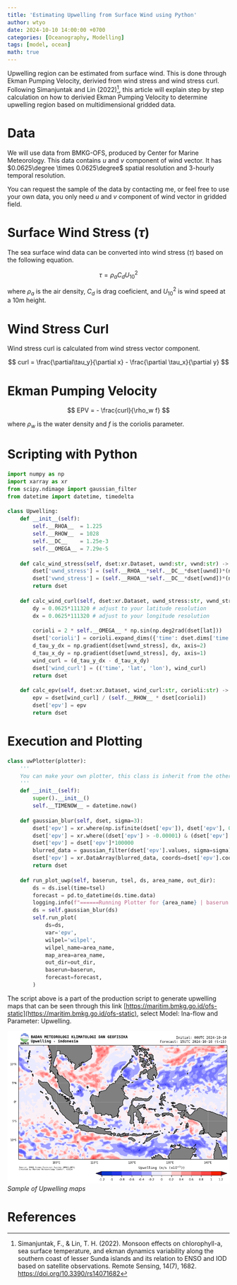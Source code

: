 ```yaml
---
title: 'Estimating Upwelling from Surface Wind using Python'
author: wtyo
date: 2024-10-10 14:00:00 +0700 
categories: [Oceanography, Modelling]
tags: [model, ocean]
math: true
---
```


Upwelling region can be estimated from surface wind. This is done through Ekman Pumping Velocity, derivied from wind stress and wind stress curl. Following Simanjuntak and Lin (2022)[^1], this article will explain step by step calculation on how to derivied Ekman Pumping Velocity to determine upwelling region based on multidimensional gridded data.

# Data

We will use data from BMKG-OFS, produced by Center for Marine Meteorology. This data contains $u$ and $v$ component of wind vector. It has $0.0625\degree \times 0.0625\degree$ spatial resolution and 3-hourly temporal resolution. 

You can request the sample of the data by contacting me, or feel free to use your own data, you only need $u$ and $v$ component of wind vector in gridded field. 

# Surface Wind Stress ($\tau$)

The sea surface wind data can be converted into wind stress ($\tau$) based on the following equation.

$$ \tau = \rho_a C_d U^{2}_{10}  $$

where $\rho_a$ is the air density, $C_d$ is drag coeficient, and $U^{2}_{10}$ is wind speed at a 10m height.

# Wind Stress Curl

Wind stress curl is calculated from wind stress vector component.

$$ curl = \frac{\partial\tau_y}{\partial x} - \frac{\partial \tau_x}{\partial y} $$

# Ekman Pumping Velocity

$$ EPV = - \frac{curl}{\rho_w f} $$

where $\rho_w$ is the water density and $f$ is the coriolis parameter.

# Scripting with Python

```python
import numpy as np 
import xarray as xr 
from scipy.ndimage import gaussian_filter
from datetime import datetime, timedelta

class Upwelling:
    def __init__(self):
        self.__RHOA__  = 1.225
        self.__RHOW__  = 1028
        self.__DC__    = 1.25e-3
        self.__OMEGA__ = 7.29e-5

    def calc_wind_stress(self, dset:xr.Dataset, uwnd:str, vwnd:str) -> xr.Dataset:
        dset['uwnd_stress'] = (self.__RHOA__*self.__DC__*dset[uwnd])*(np.sqrt(dset[uwnd]**2 + dset[vwnd]**2))
        dset['vwnd_stress'] = (self.__RHOA__*self.__DC__*dset[vwnd])*(np.sqrt(dset[uwnd]**2 + dset[vwnd]**2))
        return dset 

    def calc_wind_curl(self, dset:xr.Dataset, uwnd_stress:str, vwnd_stress:str, lat:str) -> xr.Dataset:
        dy = 0.0625*111320 # adjust to your latitude resolution
        dx = 0.0625*111320 # adjust to your longitude resolution

        corioli = 2 * self.__OMEGA__ * np.sin(np.deg2rad(dset[lat]))
        dset['corioli'] = corioli.expand_dims({'time': dset.dims['time'], 'lon': dset.dims['lon']}, axis=(0, 2)) # adjust to your data, in this case the order is time-lat-lon
        d_tau_y_dx = np.gradient(dset[vwnd_stress], dx, axis=2)
        d_tau_x_dy = np.gradient(dset[uwnd_stress], dy, axis=1)
        wind_curl = (d_tau_y_dx - d_tau_x_dy)
        dset['wind_curl'] = (('time', 'lat', 'lon'), wind_curl)
        return dset

    def calc_epv(self, dset:xr.Dataset, wind_curl:str, corioli:str) -> xr.Dataset:
        epv = dset[wind_curl] / (self.__RHOW__ * dset[corioli])
        dset['epv'] = epv
        return dset
```

# Execution and Plotting
```python
class uwPlotter(plotter): 
    '''
    You can make your own plotter, this class is inherit from the other class (plotter) which contains hundreds of lines to plot the data
    '''
    def __init__(self):
        super().__init__()
        self.__TIMENOW__ = datetime.now()

    def gaussian_blur(self, dset, sigma=3):
        dset['epv'] = xr.where(np.isfinite(dset['epv']), dset['epv'], 0)
        dset['epv'] = xr.where((dset['epv'] > -0.00001) & (dset['epv'] < 0.00001), dset['epv'], 0)
        dset['epv'] = dset['epv']*100000
        blurred_data = gaussian_filter(dset['epv'].values, sigma=sigma)
        dset['epv'] = xr.DataArray(blurred_data, coords=dset['epv'].coords, dims=dset['epv'].dims)
        return dset
    
    def run_plot_uwp(self, baserun, tsel, ds, area_name, out_dir):
        ds = ds.isel(time=tsel)
        forecast = pd.to_datetime(ds.time.data)
        logging.info(f"======Running Plotter for {area_name} | baserun: {baserun} | forecast: {forecast}======")
        ds = self.gaussian_blur(ds)
        self.run_plot(
            ds=ds,
            var='epv',
            wilpel='wilpel',
            wilpel_name=area_name,
            map_area=area_name,
            out_dir=out_dir,
            baserun=baserun,
            forecast=forecast,
        )
```

The script above is a part of the production script to generate upwelling maps that can be seen through this link [https://maritim.bmkg.go.id/ofs-static](https://maritim.bmkg.go.id/ofs-static), select Model: Ina-flow and Parameter: Upwelling.

![Sample of upwelling plot](https://raw.githubusercontent.com/yothunder/yothunder.github.io/refs/heads/main/img/posts/upwelling_indonesia.png)
*Sample of Upwelling maps*

# References

[^1]: Simanjuntak, F., & Lin, T. H. (2022). Monsoon effects on chlorophyll-a, sea surface temperature, and ekman dynamics variability along the southern coast of lesser Sunda islands and its relation to ENSO and IOD based on satellite observations. Remote Sensing, 14(7), 1682. https://doi.org/10.3390/rs14071682